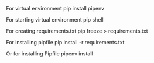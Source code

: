 For virtual environment
pip install pipenv

For starting virtual environment
pip shell

For creating requirements.txt
pip freeze > requirements.txt

For installing pipfile
pip install -r requirements.txt

Or for installing Pipfile
pipenv install
